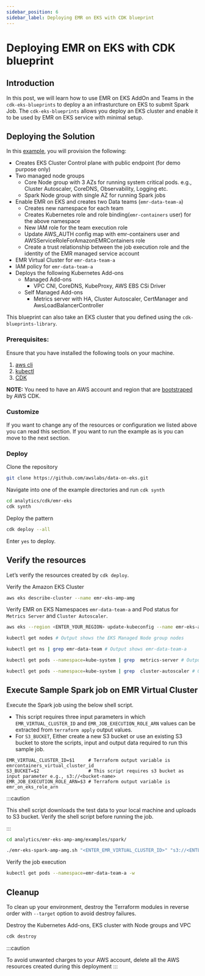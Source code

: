 ```yaml
---
sidebar_position: 6
sidebar_label: Deploying EMR on EKS with CDK blueprint
---
```


# Deploying EMR on EKS with CDK blueprint

## Introduction
In this post, we will learn how to use EMR on EKS AddOn and Teams in the `cdk-eks-blueprints` to deploy a an infrasturcture on EKS to submit Spark Job. The `cdk-eks-blueprints` allows you deploy an EKS cluster and enable it to be used by EMR on EKS service with minimal setup.

## Deploying the Solution

In this [example](https://github.com/awslabs/data-on-eks/tree/main/analytics/cdk/emr-eks), you will provision the following:

- Creates EKS Cluster Control plane with public endpoint (for demo purpose only)
- Two managed node groups
  - Core Node group with 3 AZs for running system critical pods. e.g., Cluster Autoscaler, CoreDNS, Observability, Logging etc.
  - Spark Node group with single AZ for running Spark jobs
- Enable EMR on EKS and creates two Data teams (`emr-data-team-a`)
  - Creates new namespace for each team
  - Creates Kubernetes role and role binding(`emr-containers` user) for the above namespace
  - New IAM role for the team execution role
  - Update AWS_AUTH config map with  emr-containers user and AWSServiceRoleForAmazonEMRContainers role
  - Create a trust relationship between the job execution role and the identity of the EMR managed service account
- EMR Virtual Cluster for `emr-data-team-a`
- IAM policy for `emr-data-team-a`
- Deploys the following Kubernetes Add-ons
    - Managed Add-ons
        - VPC CNI, CoreDNS, KubeProxy, AWS EBS CSi Driver
    - Self Managed Add-ons
        - Metrics server with HA, Cluster Autoscaler, CertManager and AwsLoadBalancerController

This blueprint can also take an EKS cluster that you defined using the `cdk-blueprints-library`.

### Prerequisites:

Ensure that you have installed the following tools on your machine.

1. [aws cli](https://docs.aws.amazon.com/cli/latest/userguide/install-cliv2.html)
2. [kubectl](https://Kubernetes.io/docs/tasks/tools/)
3. [CDK](https://docs.aws.amazon.com/cdk/v2/guide/getting_started.html#getting_started_install)

**NOTE:** You need to have an AWS account and region that are [bootstraped](https://docs.aws.amazon.com/cdk/v2/guide/getting_started.html#getting_started_bootstrap) by AWS CDK.

### Customize

If you want to change any of the resources or configuration we listed above you can read this section.
If you want to run the example as is you can move to the next section.

### Deploy

Clone the repository

```bash
git clone https://github.com/awslabs/data-on-eks.git
```

Navigate into one of the example directories and run `cdk synth`

```bash
cd analytics/cdk/emr-eks
cdk synth
```

Deploy the pattern

```bash
cdk deploy --all
```

Enter `yes` to deploy.

## Verify the resources

Let’s verify the resources created by `cdk deploy`.

Verify the Amazon EKS Cluster

```bash
aws eks describe-cluster --name emr-eks-amp-amg

```

Verify EMR on EKS Namespaces `emr-data-team-a` and Pod status for `Metrics Server` and `Cluster Autoscaler`.

```bash
aws eks --region <ENTER_YOUR_REGION> update-kubeconfig --name emr-eks-amp-amg # Creates k8s config file to authenticate with EKS Cluster

kubectl get nodes # Output shows the EKS Managed Node group nodes

kubectl get ns | grep emr-data-team # Output shows emr-data-team-a

kubectl get pods --namespace=kube-system | grep  metrics-server # Output shows Metric Server pod

kubectl get pods --namespace=kube-system | grep  cluster-autoscaler # Output shows Cluster Autoscaler pod
```

## Execute Sample Spark job on EMR Virtual Cluster
Execute the Spark job using the below shell script.

- This script requires three input parameters in which `EMR_VIRTUAL_CLUSTER_ID` and `EMR_JOB_EXECUTION_ROLE_ARN` values can be extracted from `terraform apply` output values.
- For `S3_BUCKET`, Either create a new S3 bucket or use an existing S3 bucket to store the scripts, input and output data required to run this sample job.

```text
EMR_VIRTUAL_CLUSTER_ID=$1     # Terraform output variable is emrcontainers_virtual_cluster_id
S3_BUCKET=$2                  # This script requires s3 bucket as input parameter e.g., s3://<bucket-name>
EMR_JOB_EXECUTION_ROLE_ARN=$3 # Terraform output variable is emr_on_eks_role_arn
```
:::caution

This shell script downloads the test data to your local machine and uploads to S3 bucket. Verify the shell script before running the job.

:::

```bash
cd analytics/emr-eks-amp-amg/examples/spark/

./emr-eks-spark-amp-amg.sh "<ENTER_EMR_VIRTUAL_CLUSTER_ID>" "s3://<ENTER-YOUR-BUCKET-NAME>" "<EMR_JOB_EXECUTION_ROLE_ARN>"
```

Verify the job execution

```bash
kubectl get pods --namespace=emr-data-team-a -w
```

## Cleanup

To clean up your environment, destroy the Terraform modules in reverse order with `--target` option to avoid destroy failures.

Destroy the Kubernetes Add-ons, EKS cluster with Node groups and VPC

```bash
cdk destroy
```

:::caution

To avoid unwanted charges to your AWS account, delete all the AWS resources created during this deployment
:::
